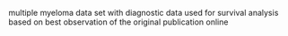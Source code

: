 multiple myeloma data set with diagnostic data used for survival analysis based on best observation of the original publication online
